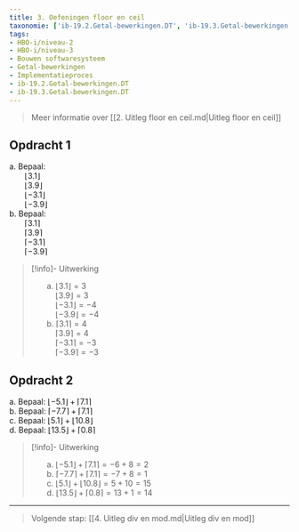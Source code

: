 ```yaml
---
title: 3. Oefeningen floor en ceil
taxonomie: ['ib-19.2.Getal-bewerkingen.DT', 'ib-19.3.Getal-bewerkingen.DT']
tags:
- HBO-i/niveau-2
- HBO-i/niveau-3
- Bouwen softwaresysteem
- Getal-bewerkingen
- Implementatieproces
- ib-19.2.Getal-bewerkingen.DT
- ib-19.3.Getal-bewerkingen.DT
---
```


> Meer informatie over [[2. Uitleg floor en ceil.md|Uitleg floor en ceil]]


## Opdracht 1

a. Bepaal: \
&nbsp;&nbsp;&nbsp;&nbsp;&nbsp;&nbsp;
$\lfloor 3.1 \rfloor$ \
&nbsp;&nbsp;&nbsp;&nbsp;&nbsp;&nbsp;
$\lfloor 3.9 \rfloor$ \
&nbsp;&nbsp;&nbsp;&nbsp;&nbsp;&nbsp;
$\lfloor -3.1 \rfloor$ \
&nbsp;&nbsp;&nbsp;&nbsp;&nbsp;&nbsp;
$\lfloor -3.9 \rfloor$ \
b. Bepaal: \
&nbsp;&nbsp;&nbsp;&nbsp;&nbsp;&nbsp;
$\lceil 3.1 \rceil$ \
&nbsp;&nbsp;&nbsp;&nbsp;&nbsp;&nbsp;
$\lceil 3.9 \rceil$ \
&nbsp;&nbsp;&nbsp;&nbsp;&nbsp;&nbsp;
$\lceil -3.1 \rceil$ \
&nbsp;&nbsp;&nbsp;&nbsp;&nbsp;&nbsp;
$\lceil -3.9 \rceil$

> [!info]- Uitwerking
>
> &nbsp;&nbsp;&nbsp;&nbsp;&nbsp;&nbsp;
> a. $\lfloor 3.1 \rfloor = 3$ \
> &nbsp;&nbsp;&nbsp;&nbsp;&nbsp;&nbsp;&nbsp;&nbsp;&nbsp;&nbsp;
> $\lfloor 3.9 \rfloor = 3$ \
> &nbsp;&nbsp;&nbsp;&nbsp;&nbsp;&nbsp;&nbsp;&nbsp;&nbsp;&nbsp;
> $\lfloor -3.1 \rfloor = -4$ \
> &nbsp;&nbsp;&nbsp;&nbsp;&nbsp;&nbsp;&nbsp;&nbsp;&nbsp;&nbsp;
> $\lfloor -3.9 \rfloor = -4$ \
> &nbsp;&nbsp;&nbsp;&nbsp;&nbsp;&nbsp;
> b. $\lceil 3.1 \rceil = 4$ \
> &nbsp;&nbsp;&nbsp;&nbsp;&nbsp;&nbsp;&nbsp;&nbsp;&nbsp;&nbsp;
> $\lceil 3.9 \rceil = 4$ \
> &nbsp;&nbsp;&nbsp;&nbsp;&nbsp;&nbsp;&nbsp;&nbsp;&nbsp;&nbsp;
> $\lceil -3.1 \rceil = -3$ \
> &nbsp;&nbsp;&nbsp;&nbsp;&nbsp;&nbsp;&nbsp;&nbsp;&nbsp;&nbsp;
> $\lceil -3.9 \rceil = -3$

## Opdracht 2

a. Bepaal: $\lfloor -5.1 \rfloor + \lceil 7.1 \rceil$ \
b. Bepaal: $\lceil -7.7 \rceil + \lceil 7.1 \rceil$ \
c. Bepaal: $\lfloor 5.1 \rfloor + \lfloor 10.8 \rfloor$ \
d. Bepaal: $\lfloor 13.5 \rfloor + \lceil 0.8 \rceil$

> [!info]- Uitwerking
>
> &nbsp;&nbsp;&nbsp;&nbsp;&nbsp;&nbsp;
> a. $\lfloor -5.1 \rfloor + \lceil 7.1 \rceil= -6 + 8 = 2$ \
> &nbsp;&nbsp;&nbsp;&nbsp;&nbsp;&nbsp;
> b. $\lceil -7.7 \rceil + \lceil 7.1 \rceil = -7 + 8 = 1$ \
> &nbsp;&nbsp;&nbsp;&nbsp;&nbsp;&nbsp;
> c. $\lfloor 5.1 \rfloor + \lfloor 10.8 \rfloor = 5 + 10 = 15$ \
> &nbsp;&nbsp;&nbsp;&nbsp;&nbsp;&nbsp;
> d. $\lfloor 13.5 \rfloor + \lceil 0.8 \rceil = 13 + 1 = 14$

---

> Volgende stap: [[4. Uitleg div en mod.md|Uitleg div en mod]]
